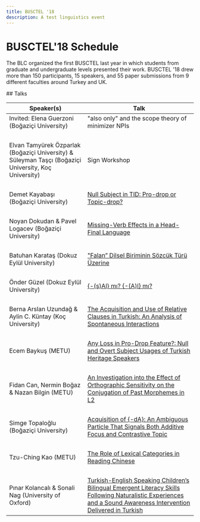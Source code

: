 ```yaml
---
title: BUSCTEL '18
description: A test linguistics event
---
```


# BUSCTEL'18 Schedule

The BLC organized the first BUSCTEL last year in which students from graduate and undergraduate levels presented their work. BUSCTEL '18 drew more than 150 participants, 15 speakers, and 55 paper submissions from 9 different faculties around Turkey and UK.

## Talks

| Speaker(s)       | Talk             |
| ---           | ---               |
| Invited: Elena Guerzoni (Boğaziçi University)    | "also only" and the scope theory of minimizer NPIs   |
|    ‎        |                |
| Elvan Tamyürek Özparlak (Boğaziçi University) & Süleyman Taşçı (Boğaziçi University, Koç University)	| Sign Workshop|
|    ‎        |                |
| Demet Kayabaşı (Boğaziçi University)    | [Null Subject in TID: Pro-drop or Topic-drop?](https://www.dropbox.com/s/ts7i2fk161wtssq/Demet%20Kayaba%C5%9F%C4%B1%20%28Bo%C4%9Fazi%C3%A7i%20University%29.pdf?dl=0)   |
|    ‎        |                |
| Noyan Dokudan & Pavel Logacev (Boğaziçi University)    | [Missing-Verb Effects in a Head-Final Language](https://www.dropbox.com/s/d7qris3xfg7dj8j/Noyan%20Dokudan%20and%20Pavel%20Logacev%20%28Bo%C4%9Fazi%C3%A7i%20University%29.pdf?dl=0)   |
|    ‎        |                |
| Batuhan Karataş (Dokuz Eylül University)    | ["Falan” Dilsel Biriminin Sözcük Türü Üzerine](https://www.dropbox.com/s/y4b093ehr5e21e6/Batuhan%20Karata%C5%9F%20%28Dokuz%20Eyl%C3%BCl%20University%29%20.pdf?dl=0)   |
|    ‎        |                |
| Önder Güzel (Dokuz Eylül University)    | [{-(s)Al} mı? {-(A)l} mı?](https://www.dropbox.com/s/s9gw4mpezx8n13o/%C3%96nder%20G%C3%BCzel%20%28Dokuz%20Eyl%C3%BCl%20University%29.pdf?dl=0)   |
|    ‎        |                |
| Berna Arslan Uzundağ & Aylin C. Küntay (Koç University)    | [The Acquisition and Use of Relative Clauses in Turkish: An Analysis of Spontaneous Interactions](https://www.dropbox.com/s/i178hg848csdaqm/Berna%20Arslan%20Uzunda%C4%9F%20and%20Aylin%20C.%20K%C3%BCntay%20%28Ko%C3%A7%20University%29.pdf?dl=0)   |
|    ‎        |                |
| Ecem Baykuş (METU)    | [Any Loss in Pro-Drop Feature?: Null and Overt Subject Usages of Turkish Heritage Speakers](https://www.dropbox.com/s/hy3bl56zibtgq1d/Ecem%20Bayku%C5%9F%20%28METU%29.pdf?dl=0)   |
|    ‎        |                |
| Fidan Can, Nermin Boğaz & Nazan Bilgin (METU)    | [An Investigation into the Effect of Orthographic Sensitivity on the Conjugation of Past Morphemes in L2](https://www.dropbox.com/s/571get2hcpmx64n/Fidan%20Can%2C%20Nermin%20Bo%C4%9Faz%20and%20Nazan%20Bilgin%20%28METU%29.pdf?dl=0)  |
|    ‎        |                |
| Simge Topaloğlu (Boğaziçi University)    | [Acquisition of {-dA}: An Ambiguous Particle That Signals Both Additive Focus and Contrastive Topic](https://www.dropbox.com/s/9fqtwtstq26yqdg/Simge%20Topalo%C4%9Flu%20%28Bo%C4%9Fazi%C3%A7i%20University%29.pdf?dl=0)  |
|    ‎        |                |
| Tzu-Ching Kao (METU)    | [The Role of Lexical Categories in Reading Chinese](https://www.dropbox.com/s/0pxhsresjhj54a8/Tzu-Ching%20Kao%20%28METU%29.pdf?dl=0)  |
|    ‎        |                |
| Pınar Kolancalı & Sonali Nag (University of Oxford)    | [Turkish-English Speaking Children’s Bilingual Emergent Literacy Skills Following Naturalistic Experiences and a Sound Awareness Intervention Delivered in Turkish](https://www.dropbox.com/s/02jo1pwxha4umwy/P%C4%B1nar%20Kolancal%C4%B1%20and%20Sonali%20Nag%20%28University%20of%20Oxford%29.pdf?dl=0)  |

